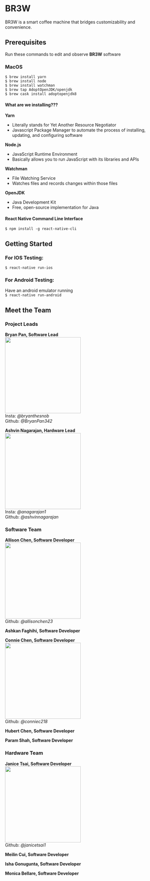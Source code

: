 # BR3W
BR3W is a smart coffee machine that bridges customizability and convenience.

## Prerequisites
Run these commands to edit and observe **BR3W** software

### MacOS
``` 
$ brew install yarn
$ brew install node
$ brew install watchman
$ brew tap AdoptOpenJDK/openjdk
$ brew cask install adoptopenjdk8
```
#### What are we installing???
**Yarn**  
- Literally stands for Yet Another Resource Negotiator  
- Javascript Package Manager to automate the process of installing, updating, and configuring software

**Node.js**
- JavaScript Runtime Environment
- Basically allows you to run JavaScript with its libraries and APIs

**Watchman**
- File Watching Service
- Watches files and records changes within those files

**OpenJDK**
- Java Development Kit
- Free, open-source implementation for Java

#### React Native Command Line Interface
```$ npm install -g react-native-cli```


## Getting Started
### For IOS Testing:  
```$ react-native run-ios```  

### For Android Testing:  
Have an android emulator running  
```$ react-native run-android```


## Meet the Team
### Project Leads

**Bryan Pan, Software Lead**  
<img src="img/Bryan.jpeg" width="250">  
Insta: *@bryanthesnob*  
Github: *@BryanPan342*  

**Ashvin Nagarajan, Hardware Lead**  
<img src="img/Ashvin.jpg" width="250">  
Insta: *@anagarajan1*  
Github: *@ashvinnagarajan*

### Software Team
**Allison Chen, Software Developer**  
<img src="img/Allison.JPG" width="250">  
Github: *@allisonchen23*  

**Ashkan Faghihi, Software Developer**

**Connie Chen, Software Developer**  
<img src="img/Allison.JPG" width="250">  
Github: *@conniec218*  

**Hubert Chen, Software Developer**

**Param Shah, Software Developer**

### Hardware Team
**Janice Tsai, Software Developer**  
<img src="img/Janice.jpg" width="250">  
Github: *@janicetsai1*

**Meilin Cui, Software Developer**

**Isha Gonugunta, Software Developer**

**Monica Bellare, Software Developer**




